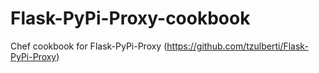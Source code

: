 Flask-PyPi-Proxy-cookbook
=========================

Chef cookbook for Flask-PyPi-Proxy (https://github.com/tzulberti/Flask-PyPi-Proxy)
